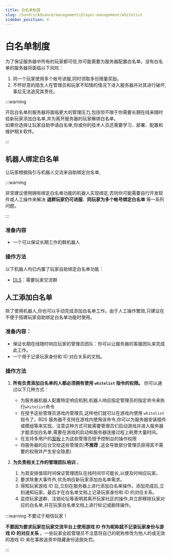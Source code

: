 ```yaml
---
title: 白名单制度
slug: /Sundry/Advance/management/player-management/whitelist
sidebar_position: 4
---
```


# 白名单制度

为了保证服务器中所有的玩家都可信,你可能需要为服务器配置白名单。没有白名单的服务器将面临以下风险：
1. 同一个玩家使用多个帐号进服,同时领取多份限量奖励。
2. 不怀好意的陌生人在管理员和玩家不知情的情况下进入服务器并对其进行破坏,事后无法追究其责任。

:::warning

开启白名单的服务器将面临更大的管理压力,包括但不限于你需要长期在线来随时给新玩家添加白名单,并为离开服务器的玩家解绑白名单。  
如果你选择让玩家自助申请白名单,你或你的技术人员还需要学习、部署、配置和维护相关软件。

:::

<!--邮箱绑定白名单-->

## 机器人绑定白名单

让玩家根据指引与机器人交流来自助绑定白名单,

:::warning

非常建议使用拥有绑定白名单功能的机器人实现绑定,否则你可能需要自行开发软件或人工操作来解决 **退群玩家仍可进服**、**同玩家为多个帐号绑定白名单** 等一系列问题。

:::

### 准备内容

- 一个可以保证长期工作的群机器人

### 操作方法

以下机器人均已内置了玩家自助绑定白名单功能：
- [DLS](https://gitee.com/dlcn/dlscq/wikis/%E5%BC%80%E5%A7%8B%E4%BD%BF%E7%94%A8/5.%20%E9%85%8D%E7%BD%AE%E5%91%BD%E4%BB%A4%E5%92%8C%E6%AD%A3%E5%88%99#%E5%90%AF%E7%94%A8%E7%BB%91%E5%AE%9A%E7%99%BD%E5%90%8D%E5%8D%95%E5%91%BD%E4%BB%A4)：需要玩家交流群

## 人工添加白名单

除了使用机器人,你也可以手动完成添加白名单工作。由于人工操作繁琐,只建议在不便于搭建玩家自助绑定白名单功能时使用。

### 准备内容：

- 保证长期在线随时响应玩家的管理员团队：你可以让服务器的客服团队来完成此工作。
- 一个用于记录玩家身份和 ID 对应关系的文档。

### 操作方法

1. **所有负责添加白名单的人都必须拥有使用 `whitelist` 指令的权限。** 你可以通过以下几种方式：
    - 为服务器机器人配置特定响应机制,机器人响应指定管理员的指定命令来执行`whitelist`命令
    - 在授予这些管理员游戏内管理员,这样他们就可以在游戏内使用 `whitelist` 指令了。BDS 服务器不支持在游戏内使用该命令,你可以为服务器安装插件或模组等来实现。注意这种方式可能需要管理员们启动游戏并进入服务器才能添加白名单,需要在游戏的启动和服务器连接过程上耗费大量时间。
    - 在支持多用户的[面板](../../../process/deploy/optional-mode.md#面板)上为这些管理员授予控制台的操作权限
    - 将服务器的后台交给这些管理员(**不推荐** ,这会导致部分管理员获得其不需要的权限并产生安全隐患)

2. **为负责相关工作的管理团队培训** 。
    1. 为其安排值班时间保证管理团队在线时间尽可能长,以便及时响应玩家。
    2. 要求除重大事件外,优先响应新玩家添加白名单需求。
    3. 得知玩家游戏 ID 后,立刻在服务器上进行添加白名单操作。添加完成后,立刻通知玩家。最后才在白名单文档上记录玩家身份和 ID 的对应关系。
    4. 监控玩家退群、注销论坛等表明其离开玩家社区的操作,并立即移除玩家对应的白名单,并在玩家白名单文档上进行标记或删除操作。

:::warning 不要过于相信玩家！

**不要因为要求玩家在玩家交流平台上使用游戏 ID 作为昵称就不记录玩家身份与游戏 ID 的对应关系** 。一些玩家会趁管理员不注意将自己的昵称修改为他人的或无效的游戏 ID 来在事故追责中隐藏身份逃脱处罚。

:::